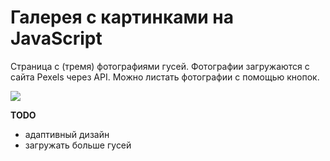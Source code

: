 # Галерея с картинками на JavaScript

Страница с (тремя) фотографиями гусей. Фотографии загружаются с сайта Pexels через API. Можно листать фотографии с помощью кнопок.

![](https://i.imgur.com/U13VcC3.png)

**TODO**
* адаптивный дизайн
* загружать больше гусей
